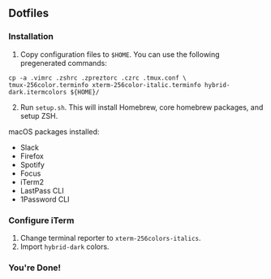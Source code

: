 ## Dotfiles

### Installation

1. Copy configuration files to `$HOME`. You can use the following pregenerated commands:

```
cp -a .vimrc .zshrc .zpreztorc .czrc .tmux.conf \
tmux-256color.terminfo xterm-256color-italic.terminfo hybrid-dark.itermcolors ${HOME}/
```

2. Run `setup.sh`. This will install Homebrew, core homebrew packages, and setup ZSH.

macOS packages installed:
* Slack
* Firefox
* Spotify
* Focus
* iTerm2
* LastPass CLI
* 1Password CLI

### Configure iTerm

1. Change terminal reporter to `xterm-256colors-italics`.
2. Import `hybrid-dark` colors.


### You're Done!
